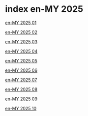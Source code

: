 # index en-MY 2025

<a href="./01">en-MY 2025 01</a>

<a href="./02">en-MY 2025 02</a>

<a href="./03">en-MY 2025 03</a>

<a href="./04">en-MY 2025 04</a>

<a href="./05">en-MY 2025 05</a>

<a href="./06">en-MY 2025 06</a>

<a href="./07">en-MY 2025 07</a>

<a href="./08">en-MY 2025 08</a>

<a href="./09">en-MY 2025 09</a>

<a href="./10">en-MY 2025 10</a>
